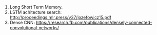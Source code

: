 1. Long Short Term Memory.
2. LSTM achitecture search: http://proceedings.mlr.press/v37/jozefowicz15.pdf
3. Dense CNN: https://research.fb.com/publications/densely-connected-convolutional-networks/ 
